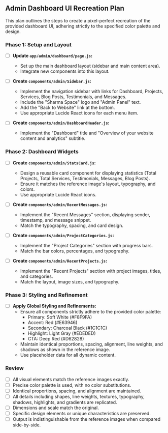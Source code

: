 ## Admin Dashboard UI Recreation Plan

This plan outlines the steps to create a pixel-perfect recreation of the provided dashboard UI, adhering strictly to the specified color palette and design.

### Phase 1: Setup and Layout

- [ ] **Update `app/admin/dashboard/page.js`:**
    - Set up the main dashboard layout (sidebar and main content area).
    - Integrate new components into this layout.

- [ ] **Create `components/admin/Sidebar.js`:**
    - Implement the navigation sidebar with links for Dashboard, Projects, Services, Blog Posts, Testimonials, and Messages.
    - Include the "Sharma Space" logo and "Admin Panel" text.
    - Add the "Back to Website" link at the bottom.
    - Use appropriate Lucide React icons for each menu item.

- [ ] **Create `components/admin/DashboardHeader.js`:**
    - Implement the "Dashboard" title and "Overview of your website content and analytics" subtitle.

### Phase 2: Dashboard Widgets

- [ ] **Create `components/admin/StatsCard.js`:**
    - Design a reusable card component for displaying statistics (Total Projects, Total Services, Testimonials, Messages, Blog Posts).
    - Ensure it matches the reference image's layout, typography, and colors.
    - Use appropriate Lucide React icons.

- [ ] **Create `components/admin/RecentMessages.js`:**
    - Implement the "Recent Messages" section, displaying sender, timestamp, and message snippet.
    - Match the typography, spacing, and card design.

- [ ] **Create `components/admin/ProjectCategories.js`:**
    - Implement the "Project Categories" section with progress bars.
    - Match the bar colors, percentages, and typography.

- [ ] **Create `components/admin/RecentProjects.js`:**
    - Implement the "Recent Projects" section with project images, titles, and categories.
    - Match the layout, image sizes, and typography.

### Phase 3: Styling and Refinement

- [ ] **Apply Global Styling and Refinements:**
    - Ensure all components strictly adhere to the provided color palette:
        - Primary: Soft White (#F8F9FA)
        - Accent: Red (#E63946)
        - Secondary: Charcoal Black (#1C1C1C)
        - Highlight: Light Gray (#EDEDED)
        - CTA: Deep Red (#D62828)
    - Maintain identical proportions, spacing, alignment, line weights, and shadows as shown in the reference image.
    - Use placeholder data for all dynamic content.

### Review

- [ ] All visual elements match the reference images exactly.
- [ ] Precise color palette is used, with no color substitutions.
- [ ] Identical proportions, spacing, and alignment are maintained.
- [ ] All details including shapes, line weights, textures, typography, shadows, highlights, and gradients are replicated.
- [ ] Dimensions and scale match the original.
- [ ] Specific design elements or unique characteristics are preserved.
- [ ] Output is indistinguishable from the reference images when compared side-by-side.